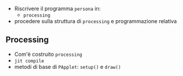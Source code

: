 
* Riscrivere il programma `persona` in:
  * `processing`
* procedere sulla struttura di `processing` e programmazione relativa

## Processing

* Com'è costruito `processing`
* `jit compile`
* metodi di base di `PApplet`: `setup()` e `draw()`
